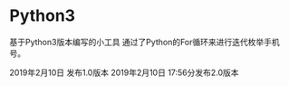 # Python3
基于Python3版本编写的小工具
通过了Python的For循环来进行迭代枚举手机号。


2019年2月10日 发布1.0版本
2019年2月10日 17:56分发布2.0版本
